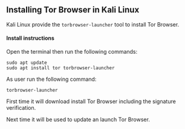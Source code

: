 ## Installing Tor Browser in Kali Linux

Kali Linux provide the `torbrowser-launcher` tool to install Tor Browser.

#### Install instructions

Open the terminal then run the following commands:

```
sudo apt update
sudo apt install tor torbrowser-launcher
```

As user run the following command:

```
torbrowser-launcher
```

First time it will download install Tor Browser including the signature verification.

Next time it will be used to update an launch Tor Browser.

